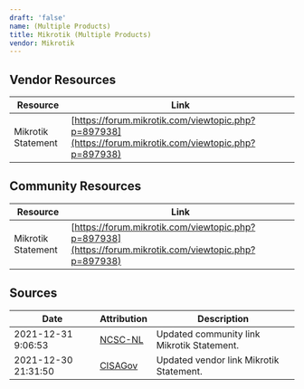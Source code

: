 ```yaml
---
draft: 'false'
name: (Multiple Products)
title: Mikrotik (Multiple Products)
vendor: Mikrotik
---
```


## Vendor Resources
| Resource | Link |
| --- | --- |
| Mikrotik Statement | [https://forum.mikrotik.com/viewtopic.php?p=897938](https://forum.mikrotik.com/viewtopic.php?p=897938) |

## Community Resources
| Resource | Link |
| --- | --- |
| Mikrotik Statement | [https://forum.mikrotik.com/viewtopic.php?p=897938](https://forum.mikrotik.com/viewtopic.php?p=897938) |


## Sources
| Date | Attribution | Description |
| --- | --- | --- |
| 2021-12-31 9:06:53 | [NCSC-NL](https://github.com/NCSC-NL/log4shell/blob/main/software/README.md) | Updated community link Mikrotik Statement.  |
| 2021-12-30 21:31:50 | [CISAGov](https://raw.githubusercontent.com/cisagov/log4j-affected-db/develop/README.md) | Updated vendor link Mikrotik Statement.  |

